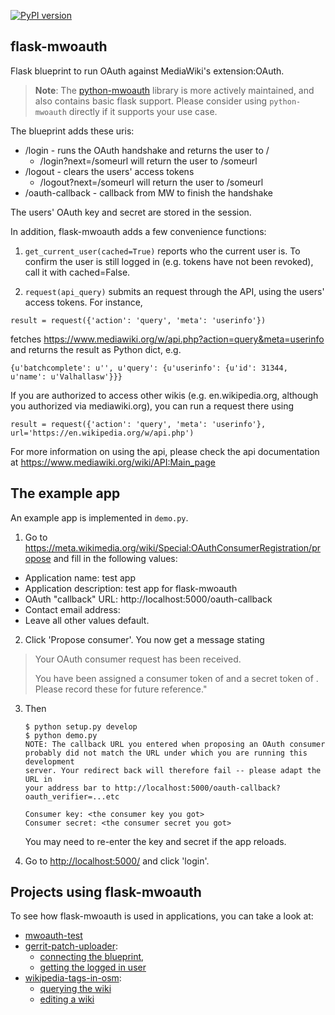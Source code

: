 [![PyPI version](https://badge.fury.io/py/flask-mwoauth.svg)](https://pypi.org/project/flask-mwoauth/)

flask-mwoauth
--------------
Flask blueprint to run OAuth against MediaWiki's extension:OAuth.

> **Note**: The [python-mwoauth](https://github.com/mediawiki-utilities/python-mwoauth) library is more actively maintained, and also contains basic flask support. Please consider using `python-mwoauth` directly if it supports your use case.

The blueprint adds these uris:
 - /login - runs the OAuth handshake and returns the user to /
   - /login?next=/someurl will return the user to /someurl
 - /logout - clears the users' access tokens
   - /logout?next=/someurl will return the user to /someurl
 - /oauth-callback - callback from MW to finish the handshake

The users' OAuth key and secret are stored in the session.


In addition, flask-mwoauth adds a few convenience functions:

1. `get_current_user(cached=True)` reports who the current user is. To confirm
   the user is still logged in (e.g. tokens have not been revoked), call it
   with cached=False.

2. `request(api_query)` submits an request through the API, using the users' access tokens. For instance,

```
result = request({'action': 'query', 'meta': 'userinfo'})
```

fetches https://www.mediawiki.org/w/api.php?action=query&meta=userinfo and returns the result as Python dict, e.g.

```
{u'batchcomplete': u'', u'query': {u'userinfo': {u'id': 31344, u'name': u'Valhallasw'}}}
```

If you are authorized to access other wikis (e.g. en.wikipedia.org, although you authorized via mediawiki.org), you can run a request there using

```
result = request({'action': 'query', 'meta': 'userinfo'}, url='https://en.wikipedia.org/w/api.php')
```
  
For more information on using the api, please check the api documentation at https://www.mediawiki.org/wiki/API:Main_page
  
The example app
---------------------
An example app is implemented in `demo.py`.

1. Go to https://meta.wikimedia.org/wiki/Special:OAuthConsumerRegistration/propose and fill in the following values:
  - Application name: test app
  - Application description: test app for flask-mwoauth
  - OAuth "callback" URL: http://localhost:5000/oauth-callback
  - Contact email address: <your registered email address>
  - Leave all other values default.

2. Click 'Propose consumer'. You now get a message stating
  > Your OAuth consumer request has been received.
  >
  >You have been assigned a consumer token of **<consumer key>** and a secret token of **<consumer secret>**. Please record these for future reference."

3. Then
    ```
    $ python setup.py develop
    $ python demo.py
    NOTE: The callback URL you entered when proposing an OAuth consumer
    probably did not match the URL under which you are running this development
    server. Your redirect back will therefore fail -- please adapt the URL in
    your address bar to http://localhost:5000/oauth-callback?oauth_verifier=...etc
    
    Consumer key: <the consumer key you got>
    Consumer secret: <the consumer secret you got>
    ```
    You may need to re-enter the key and secret if the app reloads.

4. Go to [http://localhost:5000/](http://localhost:5000/) and click 'login'.

Projects using flask-mwoauth
----------------------------
To see how flask-mwoauth is used in applications, you can take a look at:
  * [mwoauth-test](https://github.com/CristianCantoro/mwoauth-test/)
  * [gerrit-patch-uploader](https://github.com/valhallasw/gerrit-patch-uploader):
    * [connecting the blueprint](https://github.com/valhallasw/gerrit-patch-uploader/blob/e90e5e3a8930124890c93e9c3174183a3defc794/patchuploader.py#L26),
    * [getting the logged in user](https://github.com/valhallasw/gerrit-patch-uploader/blob/e90e5e3a8930124890c93e9c3174183a3defc794/patchuploader.py#L53)
  * [wikipedia-tags-in-osm](https://github.com/CristianCantoro/wikipedia-tags-in-osm):
    * [querying the wiki](https://github.com/CristianCantoro/wikipedia-tags-in-osm/blob/wikimap/app/wiki.py#L363)
    * [editing a wiki](https://github.com/CristianCantoro/wikipedia-tags-in-osm/blob/wikimap/app/wiki.py#L497)
